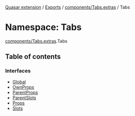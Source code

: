 [Quasar extension](../index.md) / [Exports](../modules.md) / [components/Tabs.extras](components_Tabs_extras.md) / Tabs

# Namespace: Tabs

[components/Tabs.extras](components_Tabs_extras.md).Tabs

## Table of contents

### Interfaces

- [Global](../interfaces/components_Tabs_extras.Tabs.Global.md)
- [OwnProps](../interfaces/components_Tabs_extras.Tabs.OwnProps.md)
- [ParentProps](../interfaces/components_Tabs_extras.Tabs.ParentProps.md)
- [ParentSlots](../interfaces/components_Tabs_extras.Tabs.ParentSlots.md)
- [Props](../interfaces/components_Tabs_extras.Tabs.Props.md)
- [Slots](../interfaces/components_Tabs_extras.Tabs.Slots.md)
